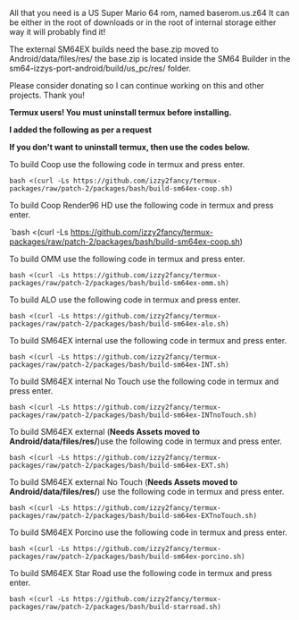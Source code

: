 All that you need is a US Super Mario 64 rom, named baserom.us.z64
It can be either in the root of downloads or in the root of internal storage either way it will probably find it!

The external SM64EX builds need the base.zip moved to Android/data/files/res/ the base.zip is located inside the SM64 Builder in the sm64-izzys-port-android/build/us_pc/res/ folder.

Please consider donating so I can continue working on this and other projects. Thank you!


**Termux users! You must uninstall termux before installing.**



**I added the following as per a request**


**If you don't want to uninstall termux, then use the codes below.**

To build Coop use the following code in termux and press enter.

`bash <(curl -Ls https://github.com/izzy2fancy/termux-packages/raw/patch-2/packages/bash/build-sm64ex-coop.sh)`

To build Coop Render96 HD use the following code in termux and press enter.

`bash <(curl -Ls https://github.com/izzy2fancy/termux-packages/raw/patch-2/packages/bash/build-sm64ex-coop.sh)

To build OMM use the following code in termux and press enter.

`bash <(curl -Ls https://github.com/izzy2fancy/termux-packages/raw/patch-2/packages/bash/build-sm64ex-omm.sh)`

To build ALO use the following code in termux and press enter.

`bash <(curl -Ls https://github.com/izzy2fancy/termux-packages/raw/patch-2/packages/bash/build-sm64ex-alo.sh)`

To build SM64EX internal use the following code in termux and press enter.

`bash <(curl -Ls https://github.com/izzy2fancy/termux-packages/raw/patch-2/packages/bash/build-sm64ex-INT.sh)`

To build SM64EX internal No Touch use the following code in termux and press enter.

`bash <(curl -Ls https://github.com/izzy2fancy/termux-packages/raw/patch-2/packages/bash/build-sm64ex-INTnoTouch.sh)`

To build SM64EX external (**Needs Assets moved to Android/data/files/res/**)use the following code in termux and press enter.

`bash <(curl -Ls https://github.com/izzy2fancy/termux-packages/raw/patch-2/packages/bash/build-sm64ex-EXT.sh)`

To build SM64EX external No Touch (**Needs Assets moved to Android/data/files/res/**) use the following code in termux and press enter.

`bash <(curl -Ls https://github.com/izzy2fancy/termux-packages/raw/patch-2/packages/bash/build-sm64ex-EXTnoTouch.sh)`

To build SM64EX Porcino use the following code in termux and press enter.

`bash <(curl -Ls https://github.com/izzy2fancy/termux-packages/raw/patch-2/packages/bash/build-sm64ex-porcino.sh)` 

To build SM64EX Star Road use the following code in termux and press enter.

`bash <(curl -Ls https://github.com/izzy2fancy/termux-packages/raw/patch-2/packages/bash/build-starroad.sh)`

